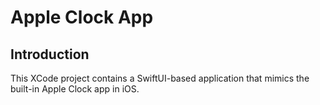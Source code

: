 # Apple Clock App

## Introduction

This XCode project contains a SwiftUI-based application that mimics the built-in Apple Clock app in iOS.

